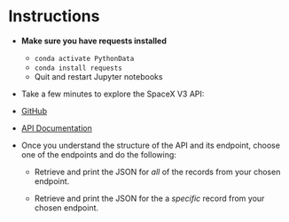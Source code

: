 # Instructions

* **Make sure you have requests installed** 
  * ``conda activate PythonData``
  * ``conda install requests``
  * Quit and restart Jupyter notebooks

* Take a few minutes to explore the SpaceX V3 API:

* [GitHub](https://github.com/r-spacex/SpaceX-API)

* [API Documentation](https://documenter.getpostman.com/view/2025350/RWaEzAiG#e232e64a-58a2-4bc0-af42-eb20499425cc)

* Once you understand the structure of the API and its endpoint, choose one of the endpoints and do the following:

  * Retrieve and print the JSON for _all_ of the records from your chosen endpoint.

  * Retrieve and print the JSON for the a _specific_ record from your chosen endpoint.

